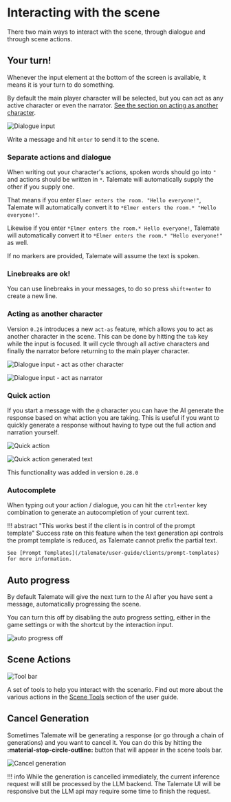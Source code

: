 # Interacting with the scene

There two main ways to interact with the scene, through dialogue and through scene actions.

## Your turn!

Whenever the input element at the bottom of the screen is available, it means it is your turn to do something.

By default the main player character will be selected, but you can act as any active character or even the narrator. [See the section on acting as another character](#acting-as-another-character).

![Dialogue input](/talemate/img/0.26.0/interacting-input-request.png)

Write a message and hit `enter` to send it to the scene.

### Separate actions and dialogue

When writing out your character's actions, spoken words should go into `"` and actions should be written in `*`. Talemate will automatically supply the other if you supply one.

That means if you enter `Elmer enters the room. "Hello everyone!"`, Talemate will automatically convert it to `*Elmer enters the room.* "Hello everyone!"`.

Likewise if you enter `*Elmer enters the room.* Hello everyone!`, Talemate will automatically convert it to `*Elmer enters the room.* "Hello everyone!"` as well.

If no markers are provided, Talemate will assume the text is spoken.

### Linebreaks are ok!

You can use linebreaks in your messages, to do so press `shift+enter` to create a new line.

### Acting as another character

Version `0.26` introduces a new `act-as` feature, which allows you to act as another character in the scene. This can be done by hitting the `tab` key while the input is focused. It will cycle through all active characters and finally the narrator before returning to the main player character.

![Dialogue input - act as other character](/talemate/img/0.26.0/interacting-input-act-as-character.png)

![Dialogue input - act as narrator](/talemate/img/0.26.0/interacting-input-act-as-narrator.png)

### Quick action

If you start a message with the `@` character you can have the AI generate the response based on what action you are taking. This is useful if you want to quickly generate a response without having to type out the full action and narration yourself.

![Quick action](/talemate/img/0.28.0/quick-action.png)

![Quick action generated text](/talemate/img/0.28.0/quick-action-generated-text.png)

This functionality was added in version `0.28.0`

### Autocomplete

When typing out your action / dialogue, you can hit the `ctrl+enter` key combination to generate an autocompletion of your current text. 

!!! abstract "This works best if the client is in control of the prompt template"
    Success rate on this feature when the text generation api controls the prompt template is reduced, as Talemate cannot prefix the partial text.

    See [Prompt Templates](/talemate/user-guide/clients/prompt-templates) for more information.

## Auto progress

By default Talemate will give the next turn to the AI after you have sent a message, automatically progressing the scene.

You can turn this off by disabling the auto progress setting, either in the game settings or with the shortcut by the interaction input.

![auto progress off](/talemate/img/0.26.0/auto-progress-off.png)

## Scene Actions

![Tool bar](/talemate/img/0.26.0/getting-started-ui-element-tools.png)

A set of tools to help you interact with the scenario. Find out more about the various actions in the [Scene Tools](/talemate/user-guide/scenario-tools) section of the user guide.


## Cancel Generation

Sometimes Talemate will be generating a response (or go through a chain of generations) and you want to cancel it. You can do this by hitting the **:material-stop-circle-outline:** button that will appear in the scene tools bar.

![Cancel generation](/talemate/img/0.27.0/cancel-generation.png)

!!! info
    While the generation is cancelled immediately, the current inference request will still be processed by the LLM backend. The Talemate UI will be responsive but the LLM api may require some time to finish the request.